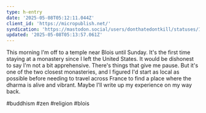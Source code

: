 ```yaml
---
type: h-entry
date: '2025-05-08T05:12:11.044Z'
client_id: 'https://micropublish.net/'
syndication: 'https://mastodon.social/users/donthatedontkill/statuses/114470500640593655'
updated: '2025-05-08T05:13:57.061Z'
---
```

This morning I'm off to a temple near Blois until Sunday. It's the first time staying at a monastery since I left the United States. It would be dishonest to say I'm not a bit apprehensive. There's things that give me pause. But it's one of the two closest monasteries, and I figured I'd start as local as possible before needing to travel across France to find a place where the dharma is alive and vibrant. Maybe I'll write up my experience on my way back.

#buddhism #zen #religion #blois
